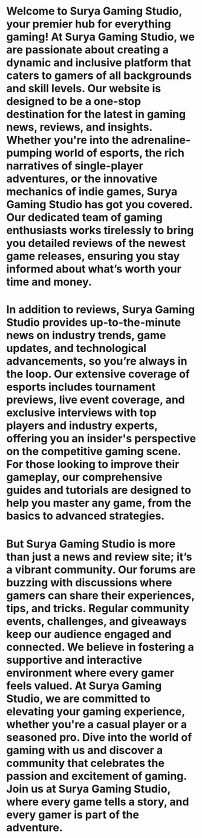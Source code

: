 # Welcome to Surya Gaming Studio, your premier hub for everything gaming! At Surya Gaming Studio, we are passionate about creating a dynamic and inclusive platform that caters to gamers of all backgrounds and skill levels. Our website is designed to be a one-stop destination for the latest in gaming news, reviews, and insights. Whether you're into the adrenaline-pumping world of esports, the rich narratives of single-player adventures, or the innovative mechanics of indie games, Surya Gaming Studio has got you covered. Our dedicated team of gaming enthusiasts works tirelessly to bring you detailed reviews of the newest game releases, ensuring you stay informed about what’s worth your time and money. 

# In addition to reviews, Surya Gaming Studio provides up-to-the-minute news on industry trends, game updates, and technological advancements, so you’re always in the loop. Our extensive coverage of esports includes tournament previews, live event coverage, and exclusive interviews with top players and industry experts, offering you an insider's perspective on the competitive gaming scene. For those looking to improve their gameplay, our comprehensive guides and tutorials are designed to help you master any game, from the basics to advanced strategies.

# But Surya Gaming Studio is more than just a news and review site; it’s a vibrant community. Our forums are buzzing with discussions where gamers can share their experiences, tips, and tricks. Regular community events, challenges, and giveaways keep our audience engaged and connected. We believe in fostering a supportive and interactive environment where every gamer feels valued. At Surya Gaming Studio, we are committed to elevating your gaming experience, whether you're a casual player or a seasoned pro. Dive into the world of gaming with us and discover a community that celebrates the passion and excitement of gaming. Join us at Surya Gaming Studio, where every game tells a story, and every gamer is part of the adventure.
